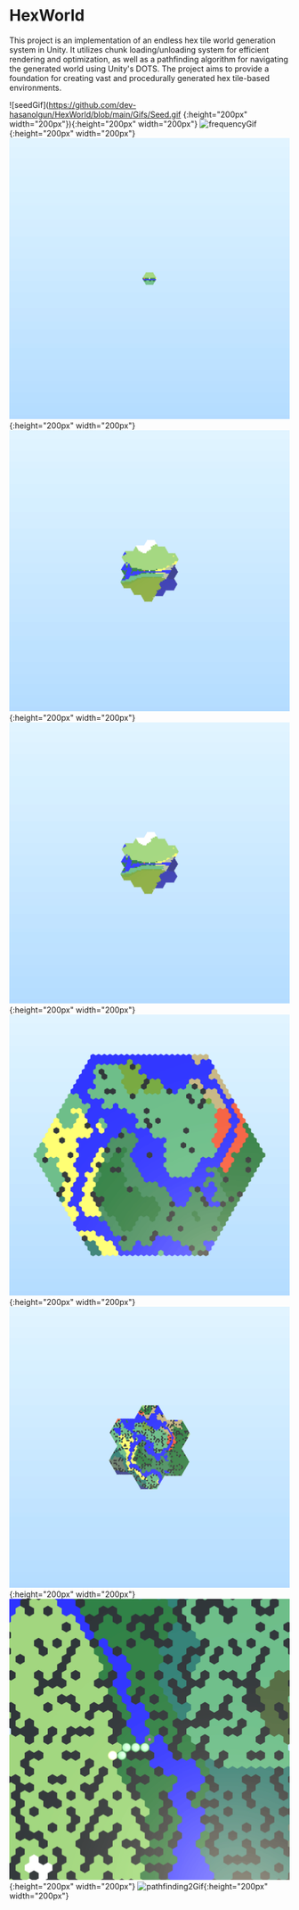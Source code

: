 # HexWorld
This project is an implementation of an endless hex tile world generation system in Unity. It utilizes chunk loading/unloading system for efficient rendering and optimization, as well as a pathfinding algorithm for navigating the generated world using Unity's DOTS. The project aims to provide a foundation for creating vast and procedurally generated hex tile-based environments.

![seedGif](https://github.com/dev-hasanolgun/HexWorld/blob/main/Gifs/Seed.gif {:height="200px" width="200px"}){:height="200px" width="200px"}
![frequencyGif](https://github.com/dev-hasanolgun/HexWorld/blob/main/Gifs/Frequency.gif){:height="200px" width="200px"}
![loadDistanceGif](https://github.com/dev-hasanolgun/HexWorld/blob/main/Gifs/LoadDistance.gif){:height="200px" width="200px"}
![chunkLoadingGif](https://github.com/dev-hasanolgun/HexWorld/blob/main/Gifs/ChunkLoading.gif){:height="200px" width="200px"}
![chunkUnloadingGif](https://github.com/dev-hasanolgun/HexWorld/blob/main/Gifs/ChunkUnloading.gif){:height="200px" width="200px"}
![obstacleFloodFillGif](https://github.com/dev-hasanolgun/HexWorld/blob/main/Gifs/ObstacleFloodFill.gif){:height="200px" width="200px"}
![obstacleNoiseBasedFillGif](https://github.com/dev-hasanolgun/HexWorld/blob/main/Gifs/ObstacleNoiseBasedFill.gif){:height="200px" width="200px"}
![pathfinding1Gif](https://github.com/dev-hasanolgun/HexWorld/blob/main/Gifs/Pathfinding1.gif){:height="200px" width="200px"}
![pathfinding2Gif](https://github.com/dev-hasanolgun/HexWorld/blob/main/Gifs/Pathfinding2.gif){:height="200px" width="200px"}
